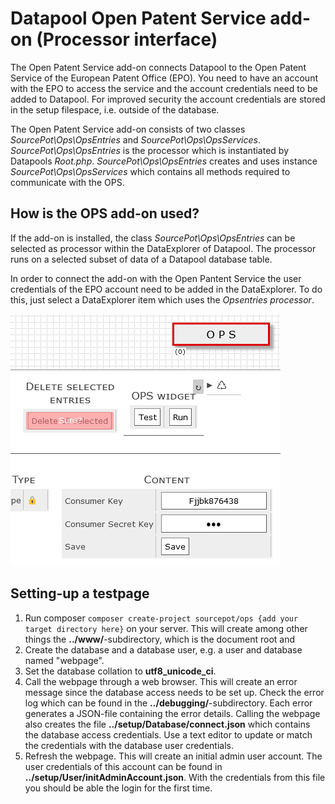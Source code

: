 # Datapool Open Patent Service add-on (Processor interface)
The Open Patent Service add-on connects Datapool to the Open Patent Service of the European Patent Office (EPO).
You need to have an account with the EPO to access the service and the account credentials need to be added to Datapool. 
For improved security the account credentials are stored in the setup filespace, i.e. outside of the database.

The Open Patent Service add-on consists of two classes *SourcePot\Ops\OpsEntries* and *SourcePot\Ops\OpsServices*.
*SourcePot\Ops\OpsEntries* is the processor which is instantiated by Datapools *Root.php*.
*SourcePot\Ops\OpsEntries* creates and uses instance *SourcePot\Ops\OpsServices* which contains all methods required to communicate with the OPS.

## How is the OPS add-on used?
If the add-on is installed, the class *SourcePot\Ops\OpsEntries* can be selected as processor within the DataExplorer of Datapool.
The processor runs on a selected subset of data of a Datapool database table. 


In order to connect the add-on with the Open Pantent Service the user credentials of the EPO account need to be added in the DataExplorer.
To do this, just select a DataExplorer item which uses the *Opsentries processor*.

![Web page screenshot](./assets/ops-credentials.png)

## Setting-up a testpage
1. Run composer ``composer create-project sourcepot/ops {add your target directory here}`` on your server. This will create among other things the **../www/**-subdirectory, which is the document root and 
2. Create the database and a database user, e.g. a user and database named "webpage".
3. Set the database collation to **utf8_unicode_ci**.
4. Call the webpage through a web browser. This will create an error message since the database access needs to be set up. Check the error log which can be found in the **../debugging/**-subdirectory.  Each error generates a JSON-file containing the error details. Calling the webpage also creates the file **../setup/Database/connect.json** which contains the database access credentials. Use a text editor to update or match the credentials with the database user credentials. 
5. Refresh the webpage. This will create an initial admin user account. The user credentials of this account can be found in **../setup/User/initAdminAccount.json**.  With the credentials from this file you should be able the login for the first time.
